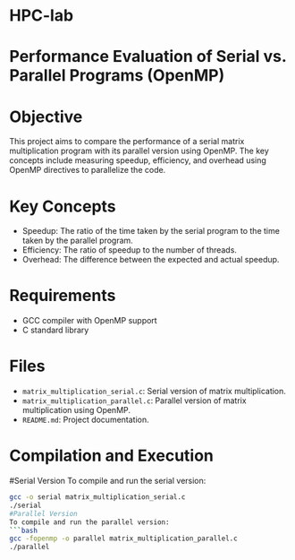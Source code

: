 # HPC-lab
# Performance Evaluation of Serial vs. Parallel Programs (OpenMP)

# Objective
This project aims to compare the performance of a serial matrix multiplication program with its parallel version using OpenMP. The key concepts include measuring speedup, efficiency, and overhead using OpenMP directives to parallelize the code.

# Key Concepts
- Speedup: The ratio of the time taken by the serial program to the time taken by the parallel program.
- Efficiency: The ratio of speedup to the number of threads.
- Overhead: The difference between the expected and actual speedup.

# Requirements
- GCC compiler with OpenMP support
- C standard library

# Files
- `matrix_multiplication_serial.c`: Serial version of matrix multiplication.
- `matrix_multiplication_parallel.c`: Parallel version of matrix multiplication using OpenMP.
- `README.md`: Project documentation.

# Compilation and Execution
#Serial Version
To compile and run the serial version:
```bash
gcc -o serial matrix_multiplication_serial.c
./serial
#Parallel Version
To compile and run the parallel version:
```bash
gcc -fopenmp -o parallel matrix_multiplication_parallel.c
./parallel
